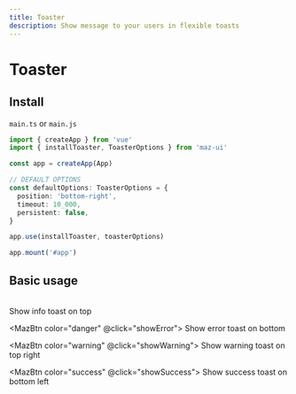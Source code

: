 ```yaml
---
title: Toaster
description: Show message to your users in flexible toasts
---
```


# Toaster

## Install

`main.ts` or `main.js`

```ts
import { createApp } from 'vue'
import { installToaster, ToasterOptions } from 'maz-ui'

const app = createApp(App)

// DEFAULT OPTIONS
const defaultOptions: ToasterOptions = {
  position: 'bottom-right',
  timeout: 10_000,
  persistent: false,
}

app.use(installToaster, toasterOptions)

app.mount('#app')
```

## Basic usage

<br />

<div class="flex flex-wrap gap-05">
  <MazBtn color="info" @click="showInfo">
    Show info toast on top
  </MazBtn>

  <MazBtn color="danger" @click="showError">
    Show error toast on bottom
  </MazBtn>

  <MazBtn color="warning" @click="showWarning">
    Show warning toast on top right
  </MazBtn>

  <MazBtn color="success" @click="showSuccess">
    Show success toast on bottom left
  </MazBtn>
</div>

<script lang="ts" setup>
  import { inject } from 'vue'

  const toast = inject<ToasterHandler>('toast')

  function showInfo () {
    toast.info('Info message', {
      position: 'top'
    })
  }

  function showError () {
    toast.error('Error message', {
      position: 'bottom'
    })
  }

  function showWarning () {
    toast.warning('Warning message', {
      position: 'top-right'
    })
  }

  function showSuccess () {
    toast.success('Success message', {
      position: 'bottom-left'
    })
  }
</script>
